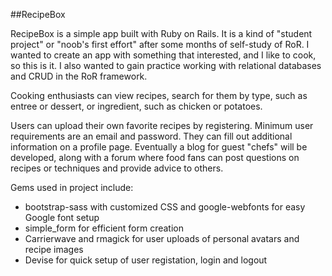 ##RecipeBox

RecipeBox is a simple app built with Ruby on Rails. It is a kind of "student project" or "noob's first effort" after some months of self-study of RoR. I wanted to create an app with something that interested, and I like to cook, so  this is it. I also wanted to gain practice working with relational databases and CRUD in the RoR framework.

Cooking enthusiasts can view recipes, search for them by type, such as entree or dessert, or ingredient, such as chicken or potatoes.

Users can upload their own favorite recipes by registering. Minimum user requirements are an email and password. They can fill out additional information on a profile page. Eventually a blog for guest "chefs" will be developed, along with a forum where food fans can post questions on recipes or techniques and provide advice to others.

Gems used in project include:

* bootstrap-sass with customized CSS and google-webfonts for easy Google font setup
* simple_form for efficient form creation
* Carrierwave and rmagick for user uploads of personal avatars and recipe images
* Devise for quick setup of user registation, login and logout